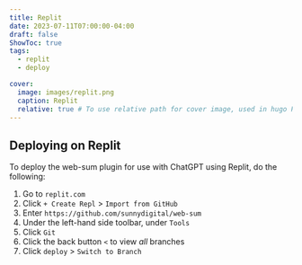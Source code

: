 ```yaml
---
title: Replit
date: 2023-07-11T07:00:00-04:00
draft: false
ShowToc: true
tags:
  - replit
  - deploy

cover:
  image: images/replit.png
  caption: Replit
  relative: true # To use relative path for cover image, used in hugo Page-bundles
---
```


## Deploying on Replit

To deploy the web-sum plugin for use with ChatGPT using Replit, do the following:

1. Go to `replit.com`
2. Click `+ Create Repl` > `Import from GitHub`
3. Enter `https://github.com/sunnydigital/web-sum`
4. Under the left-hand side toolbar, under `Tools`
5. Click `Git`
6. Click the back button `<` to view *all* branches
7. Click `deploy` > `Switch to Branch`
